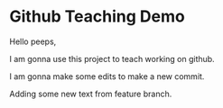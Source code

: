 # Github Teaching Demo

Hello peeps,

I am gonna use this project to teach working on github.

I am gonna make some edits to make a new commit.

Adding some new text from feature branch.
